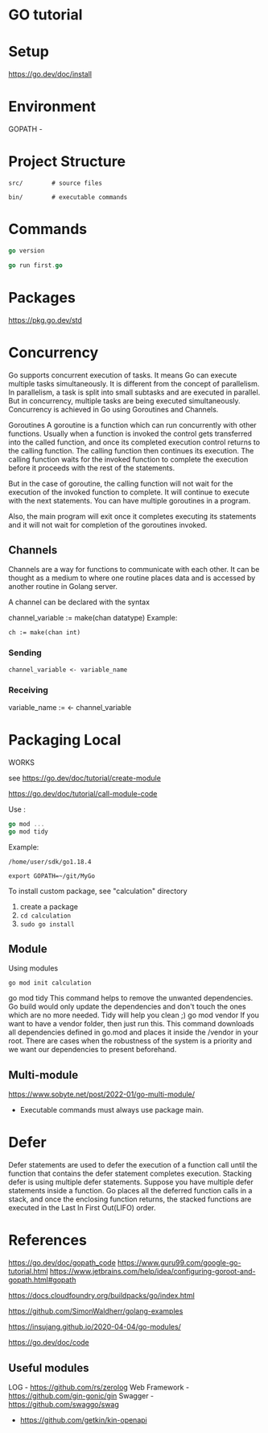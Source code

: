 GO tutorial
===========

# Setup

https://go.dev/doc/install

# Environment


GOPATH -
# Project Structure

```
src/        # source files

bin/        # executable commands
```



# Commands

```go
go version

go run first.go
```

# Packages

https://pkg.go.dev/std

# Concurrency
Go supports concurrent execution of tasks. It means Go can execute multiple tasks simultaneously. It is different from the concept of parallelism. In parallelism, a task is split into small subtasks and are executed in parallel. But in concurrency, multiple tasks are being executed simultaneously. Concurrency is achieved in Go using Goroutines and Channels.

Goroutines
A goroutine is a function which can run concurrently with other functions. Usually when a function is invoked the control gets transferred into the called function, and once its completed execution control returns to the calling function. The calling function then continues its execution. The calling function waits for the invoked function to complete the execution before it proceeds with the rest of the statements.

But in the case of goroutine, the calling function will not wait for the execution of the invoked function to complete. It will continue to execute with the next statements. You can have multiple goroutines in a program.

Also, the main program will exit once it completes executing its statements and it will not wait for completion of the goroutines invoked.

## Channels
Channels are a way for functions to communicate with each other. It can be thought as a medium to where one routine places data and is accessed by another routine in Golang server.

A channel can be declared with the syntax

channel_variable := make(chan datatype)
Example:

	ch := make(chan int)
	
### Sending
```
channel_variable <- variable_name	
```

### Receiving


 variable_name := <- channel_variable


# Packaging Local


WORKS

see https://go.dev/doc/tutorial/create-module

https://go.dev/doc/tutorial/call-module-code

Use :

```go
go mod ...
go mod tidy

```
Example:
```
/home/user/sdk/go1.18.4

export GOPATH=~/git/MyGo
```

To install custom package, see "calculation" directory

1) create a package
1) ```cd calculation```
1) ```sudo go install```


## Module


Using modules
```
go mod init calculation
```

go mod tidy
This command helps to remove the unwanted dependencies. Go build would only update the dependencies and don't touch the ones which are no more needed. Tidy will help you clean ;)
go mod vendor
If you want to have a vendor folder, then just run this. This command downloads all dependencies defined in go.mod and places it inside the /vendor in your root. There are cases when the robustness of the system is a priority and we want our dependencies to present beforehand.

##  Multi-module

https://www.sobyte.net/post/2022-01/go-multi-module/


* Executable commands must always use package main.


# Defer
Defer statements are used to defer the execution of a function call until the function that contains the defer statement completes execution.
Stacking defer is using multiple defer statements. Suppose you have multiple defer statements inside a function. Go places all the deferred function calls in a stack, and once the enclosing function returns, the stacked functions are executed in the Last In First Out(LIFO) order. 

# References

https://go.dev/doc/gopath_code
https://www.guru99.com/google-go-tutorial.html
https://www.jetbrains.com/help/idea/configuring-goroot-and-gopath.html#gopath

https://docs.cloudfoundry.org/buildpacks/go/index.html

https://github.com/SimonWaldherr/golang-examples

https://insujang.github.io/2020-04-04/go-modules/

https://go.dev/doc/code

## Useful modules

LOG - https://github.com/rs/zerolog
Web Framework - https://github.com/gin-gonic/gin
Swagger - https://github.com/swaggo/swag
 - https://github.com/getkin/kin-openapi
 
 
